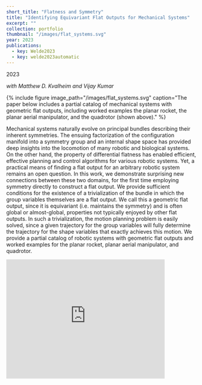 ```yaml
---
short_title: "Flatness and Symmetry"
title: "Identifying Equivariant Flat Outputs for Mechanical Systems"
excerpt: ""
collection: portfolio
thumbnail: "/images/flat_systems.svg"
year: 2023
publications:
  - key: Welde2023
  - key: welde2023automatic
---
```


2023

*with Matthew D. Kvalheim and Vijay Kumar*

{% include figure image_path="/images/flat_systems.svg" caption="The paper below includes a partial catalog of mechanical systems with geometric flat outputs, including worked examples the planar rocket, the planar aerial manipulator, and the quadrotor (shown above)." %}


Mechanical systems naturally evolve on principal bundles describing their inherent symmetries. The ensuing factorization of the configuration manifold into a symmetry group and an internal shape space has provided deep insights into the locomotion of many robotic and biological systems. On the other hand, the property of differential flatness has enabled efficient, effective planning and control algorithms for various robotic systems. Yet, a practical means of finding a flat output for an arbitrary robotic system remains an open question. In this work, we demonstrate surprising new connections between these two domains, for the first time employing symmetry directly to construct a flat output. We provide sufficient conditions for the existence of a trivialization of the bundle in which the group variables themselves are a flat output. We call this a geometric flat output, since it is equivariant (i.e. maintains the symmetry) and is often global or almost-global, properties not typically enjoyed by other flat outputs. In such a trivialization, the motion planning problem is easily solved, since a given trajectory for the group variables will fully determine the trajectory for the shape variables that exactly achieves this motion. We provide a partial catalog of robotic systems with geometric flat outputs and worked examples for the planar rocket, planar aerial manipulator, and quadrotor.

<iframe width="420" height="315" src="https://www.youtube.com/embed/oMvF86MXTyY" frameborder="0" allowfullscreen></iframe><br/>
